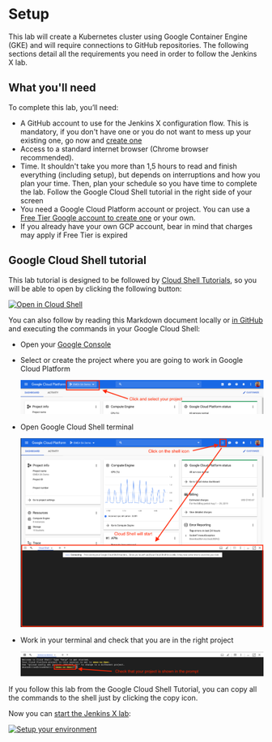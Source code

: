 # Setup

This lab will create a Kubernetes cluster using Google Container Engine (GKE) and will require connections to GitHub repositories. The following sections detail all the requirements you need in order to follow the Jenkins X lab.

## What you'll need

To complete this lab, you’ll need:

* A GitHub account to use for the Jenkins X configuration flow. This is mandatory, if you don't have one or you do not want to mess up your existing one, go now and [create one](https://github.com/join)
* Access to a standard internet browser (Chrome browser recommended).
* Time. It shouldn't take you more than 1,5 hours to read and finish everything (including setup), but depends on interruptions and how you plan your time. Then, plan your schedule so you have time to complete the lab. Follow the Google Cloud Shell tutorial in the right side of your screen 
* You need a Google Cloud Platform account or project. You can use a [Free Tier Google account to create one](https://cloud.google.com/free/) or your own. 
* If you already have your own GCP account, bear in mind that charges may apply if Free Tier is expired

## Google Cloud Shell tutorial

This lab tutorial is designed to be followed by [Cloud Shell Tutorials](https://cloud.google.com/shell/docs/tutorials), so you will be able to open by clicking the following button:

[![Open in Cloud Shell](https://gstatic.com/cloudssh/images/open-btn.png)](https://console.cloud.google.com/cloudshell/open?git_repo=https://github.com/dcanadillas/jenkins-x-lab&tutorial=labs/JXIntro.md)

You can also follow by reading this Markdown document locally or [in GitHub](https://github.com/dcanadillas/jenkins-x-lab) and executing the commands in your Google Cloud Shell:

* Open your [Google Console](https://console.cloud.google.com)
* Select or create the project where you are going to work in Google Cloud Platform
  
  ![Select Projec](https://raw.githubusercontent.com/dcanadillas/jenkins-x-lab/master/images/Select_GCP_Project.png)
* Open Google Cloud Shell terminal
  
  ![Cloud Shell](https://raw.githubusercontent.com/dcanadillas/jenkins-x-lab/master/images/OpenCloudShell.png)
* Work in your terminal and check that you are in the right project
  
  ![Cloud Shell Prompt](https://raw.githubusercontent.com/dcanadillas/jenkins-x-lab/master/images/CloudShell_ProjectPrompt.png)

If you follow this lab from the Google Cloud Shell Tutorial, you can copy all the commands to the shell just by clicking the copy icon.

<walkthrough-cloud-shell-icon>
</walkthrough-cloud-shell-icon>

Now you can [start the Jenkins X lab](./JXIntro.md):

[![Setup your environment](https://gstatic.com/cloudssh/images/open-btn.png)](https://console.cloud.google.com/cloudshell/open?git_repo=https://github.com/dcanadillas/jenkins-x-lab&tutorial=labs/JXIntro.md)
